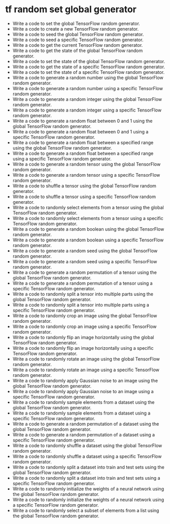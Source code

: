 # tf random set global generator

- Write a code to set the global TensorFlow random generator.
- Write a code to create a new TensorFlow random generator.
- Write a code to seed the global TensorFlow random generator.
- Write a code to seed a specific TensorFlow random generator.
- Write a code to get the current TensorFlow random generator.
- Write a code to get the state of the global TensorFlow random generator.
- Write a code to set the state of the global TensorFlow random generator.
- Write a code to get the state of a specific TensorFlow random generator.
- Write a code to set the state of a specific TensorFlow random generator.
- Write a code to generate a random number using the global TensorFlow random generator.
- Write a code to generate a random number using a specific TensorFlow random generator.
- Write a code to generate a random integer using the global TensorFlow random generator.
- Write a code to generate a random integer using a specific TensorFlow random generator.
- Write a code to generate a random float between 0 and 1 using the global TensorFlow random generator.
- Write a code to generate a random float between 0 and 1 using a specific TensorFlow random generator.
- Write a code to generate a random float between a specified range using the global TensorFlow random generator.
- Write a code to generate a random float between a specified range using a specific TensorFlow random generator.
- Write a code to generate a random tensor using the global TensorFlow random generator.
- Write a code to generate a random tensor using a specific TensorFlow random generator.
- Write a code to shuffle a tensor using the global TensorFlow random generator.
- Write a code to shuffle a tensor using a specific TensorFlow random generator.
- Write a code to randomly select elements from a tensor using the global TensorFlow random generator.
- Write a code to randomly select elements from a tensor using a specific TensorFlow random generator.
- Write a code to generate a random boolean using the global TensorFlow random generator.
- Write a code to generate a random boolean using a specific TensorFlow random generator.
- Write a code to generate a random seed using the global TensorFlow random generator.
- Write a code to generate a random seed using a specific TensorFlow random generator.
- Write a code to generate a random permutation of a tensor using the global TensorFlow random generator.
- Write a code to generate a random permutation of a tensor using a specific TensorFlow random generator.
- Write a code to randomly split a tensor into multiple parts using the global TensorFlow random generator.
- Write a code to randomly split a tensor into multiple parts using a specific TensorFlow random generator.
- Write a code to randomly crop an image using the global TensorFlow random generator.
- Write a code to randomly crop an image using a specific TensorFlow random generator.
- Write a code to randomly flip an image horizontally using the global TensorFlow random generator.
- Write a code to randomly flip an image horizontally using a specific TensorFlow random generator.
- Write a code to randomly rotate an image using the global TensorFlow random generator.
- Write a code to randomly rotate an image using a specific TensorFlow random generator.
- Write a code to randomly apply Gaussian noise to an image using the global TensorFlow random generator.
- Write a code to randomly apply Gaussian noise to an image using a specific TensorFlow random generator.
- Write a code to randomly sample elements from a dataset using the global TensorFlow random generator.
- Write a code to randomly sample elements from a dataset using a specific TensorFlow random generator.
- Write a code to generate a random permutation of a dataset using the global TensorFlow random generator.
- Write a code to generate a random permutation of a dataset using a specific TensorFlow random generator.
- Write a code to randomly shuffle a dataset using the global TensorFlow random generator.
- Write a code to randomly shuffle a dataset using a specific TensorFlow random generator.
- Write a code to randomly split a dataset into train and test sets using the global TensorFlow random generator.
- Write a code to randomly split a dataset into train and test sets using a specific TensorFlow random generator.
- Write a code to randomly initialize the weights of a neural network using the global TensorFlow random generator.
- Write a code to randomly initialize the weights of a neural network using a specific TensorFlow random generator.
- Write a code to randomly select a subset of elements from a list using the global TensorFlow random generator.